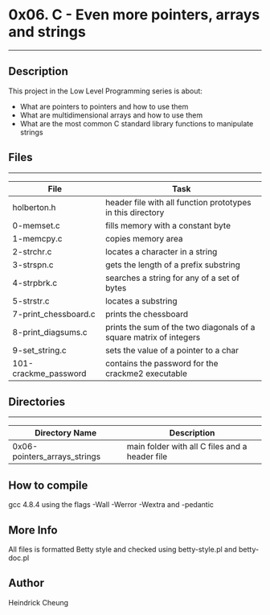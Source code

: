 # 0x06. C - Even more pointers, arrays and strings
---
## Description

This project in the Low Level Programming series is about:
* What are pointers to pointers and how to use them
* What are multidimensional arrays and how to use them
* What are the most common C standard library functions to manipulate strings

## Files
---
File|Task
---|---
holberton.h | header file with all function prototypes in this directory
0-memset.c | fills memory with a constant byte
1-memcpy.c | copies memory area
2-strchr.c | locates a character in a string
3-strspn.c | gets the length of a prefix substring
4-strpbrk.c | searches a string for any of a set of bytes
5-strstr.c | locates a substring
7-print_chessboard.c | prints the chessboard
8-print_diagsums.c | prints the sum of the two diagonals of a square matrix of integers
9-set_string.c | sets the value of a pointer to a char
101-crackme_password | contains the password for the crackme2 executable

## Directories
---
Directory Name | Description
---|---
0x06-pointers_arrays_strings | main folder with all C files and a header file

## How to compile
gcc 4.8.4 using the flags -Wall -Werror -Wextra and -pedantic

## More Info
All files is formatted Betty style and checked using betty-style.pl and betty-doc.pl

## Author
Heindrick Cheung